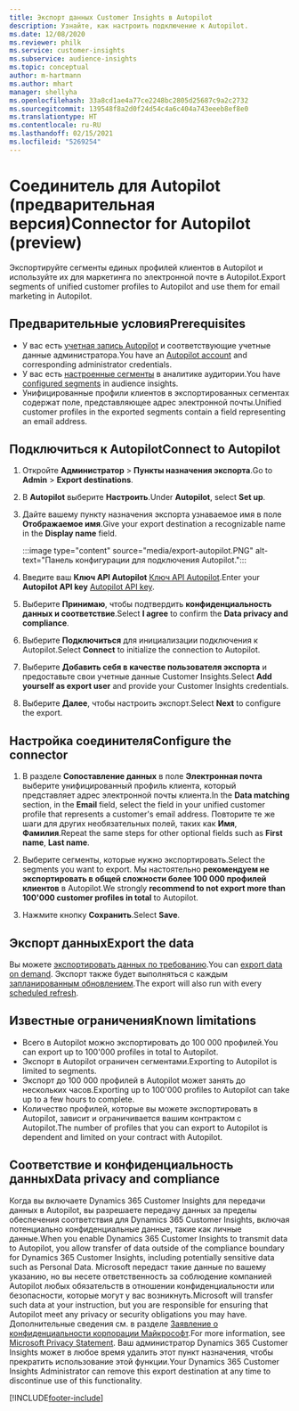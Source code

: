 ```yaml
---
title: Экспорт данных Customer Insights в Autopilot
description: Узнайте, как настроить подключение к Autopilot.
ms.date: 12/08/2020
ms.reviewer: philk
ms.service: customer-insights
ms.subservice: audience-insights
ms.topic: conceptual
author: m-hartmann
ms.author: mhart
manager: shellyha
ms.openlocfilehash: 33a8cd1ae4a77ce2248bc2805d25687c9a2c2732
ms.sourcegitcommit: 139548f8a2d0f24d54c4a6c404a743eeeb8ef8e0
ms.translationtype: HT
ms.contentlocale: ru-RU
ms.lasthandoff: 02/15/2021
ms.locfileid: "5269254"
---
```

# <a name="connector-for-autopilot-preview"></a><span data-ttu-id="3940b-103">Соединитель для Autopilot (предварительная версия)</span><span class="sxs-lookup"><span data-stu-id="3940b-103">Connector for Autopilot (preview)</span></span>

<span data-ttu-id="3940b-104">Экспортируйте сегменты единых профилей клиентов в Autopilot и используйте их для маркетинга по электронной почте в Autopilot.</span><span class="sxs-lookup"><span data-stu-id="3940b-104">Export segments of unified customer profiles to Autopilot and use them for email marketing in Autopilot.</span></span> 

## <a name="prerequisites"></a><span data-ttu-id="3940b-105">Предварительные условия</span><span class="sxs-lookup"><span data-stu-id="3940b-105">Prerequisites</span></span>

-   <span data-ttu-id="3940b-106">У вас есть [учетная запись Autopilot](https://www.autopilothq.com/) и соответствующие учетные данные администратора.</span><span class="sxs-lookup"><span data-stu-id="3940b-106">You have an [Autopilot account](https://www.autopilothq.com/) and corresponding administrator credentials.</span></span>
-   <span data-ttu-id="3940b-107">У вас есть [настроенные сегменты](segments.md) в аналитике аудитории.</span><span class="sxs-lookup"><span data-stu-id="3940b-107">You have [configured segments](segments.md) in audience insights.</span></span>
-   <span data-ttu-id="3940b-108">Унифицированные профили клиентов в экспортированных сегментах содержат поле, представляющее адрес электронной почты.</span><span class="sxs-lookup"><span data-stu-id="3940b-108">Unified customer profiles in the exported segments contain a field representing an email address.</span></span>

## <a name="connect-to-autopilot"></a><span data-ttu-id="3940b-109">Подключиться к Autopilot</span><span class="sxs-lookup"><span data-stu-id="3940b-109">Connect to Autopilot</span></span>

1. <span data-ttu-id="3940b-110">Откройте **Администратор** > **Пункты назначения экспорта**.</span><span class="sxs-lookup"><span data-stu-id="3940b-110">Go to **Admin** > **Export destinations**.</span></span>

1. <span data-ttu-id="3940b-111">В **Autopilot** выберите **Настроить**.</span><span class="sxs-lookup"><span data-stu-id="3940b-111">Under **Autopilot**, select **Set up**.</span></span>

1. <span data-ttu-id="3940b-112">Дайте вашему пункту назначения экспорта узнаваемое имя в поле **Отображаемое имя**.</span><span class="sxs-lookup"><span data-stu-id="3940b-112">Give your export destination a recognizable name in the **Display name** field.</span></span>

   :::image type="content" source="media/export-autopilot.PNG" alt-text="Панель конфигурации для подключения Autopilot.":::

1. <span data-ttu-id="3940b-114">Введите ваш **Ключ API Autopilot** [Ключ API Autopilot](https://autopilot.docs.apiary.io/#).</span><span class="sxs-lookup"><span data-stu-id="3940b-114">Enter your **Autopilot API key** [Autopilot API key](https://autopilot.docs.apiary.io/#).</span></span>

1. <span data-ttu-id="3940b-115">Выберите **Принимаю**, чтобы подтвердить **конфиденциальность данных и соответствие**.</span><span class="sxs-lookup"><span data-stu-id="3940b-115">Select **I agree** to confirm the **Data privacy and compliance**.</span></span>

1. <span data-ttu-id="3940b-116">Выберите **Подключиться** для инициализации подключения к Autopilot.</span><span class="sxs-lookup"><span data-stu-id="3940b-116">Select **Connect** to initialize the connection to Autopilot.</span></span>

1. <span data-ttu-id="3940b-117">Выберите **Добавить себя в качестве пользователя экспорта** и предоставьте свои учетные данные Customer Insights.</span><span class="sxs-lookup"><span data-stu-id="3940b-117">Select **Add yourself as export user** and provide your Customer Insights credentials.</span></span>

1. <span data-ttu-id="3940b-118">Выберите **Далее**, чтобы настроить экспорт.</span><span class="sxs-lookup"><span data-stu-id="3940b-118">Select **Next** to configure the export.</span></span>

## <a name="configure-the-connector"></a><span data-ttu-id="3940b-119">Настройка соединителя</span><span class="sxs-lookup"><span data-stu-id="3940b-119">Configure the connector</span></span>

1. <span data-ttu-id="3940b-120">В разделе **Сопоставление данных** в поле **Электронная почта** выберите унифицированный профиль клиента, который представляет адрес электронной почты клиента.</span><span class="sxs-lookup"><span data-stu-id="3940b-120">In the **Data matching** section, in the **Email** field, select the field in your unified customer profile that represents a customer's email address.</span></span> <span data-ttu-id="3940b-121">Повторите те же шаги для других необязательных полей, таких как **Имя**, **Фамилия**.</span><span class="sxs-lookup"><span data-stu-id="3940b-121">Repeat the same steps for other optional fields such as **First name**, **Last name**.</span></span>

1. <span data-ttu-id="3940b-122">Выберите сегменты, которые нужно экспортировать.</span><span class="sxs-lookup"><span data-stu-id="3940b-122">Select the segments you want to export.</span></span> <span data-ttu-id="3940b-123">Мы настоятельно **рекомендуем не экспортировать в общей сложности более 100 000 профилей клиентов** в Autopilot.</span><span class="sxs-lookup"><span data-stu-id="3940b-123">We strongly **recommend to not export more than 100'000 customer profiles in total** to Autopilot.</span></span> 

1. <span data-ttu-id="3940b-124">Нажмите кнопку **Сохранить**.</span><span class="sxs-lookup"><span data-stu-id="3940b-124">Select **Save**.</span></span>

## <a name="export-the-data"></a><span data-ttu-id="3940b-125">Экспорт данных</span><span class="sxs-lookup"><span data-stu-id="3940b-125">Export the data</span></span>

<span data-ttu-id="3940b-126">Вы можете [экспортировать данных по требованию](export-destinations.md).</span><span class="sxs-lookup"><span data-stu-id="3940b-126">You can [export data on demand](export-destinations.md).</span></span> <span data-ttu-id="3940b-127">Экспорт также будет выполняться с каждым [запланированным обновлением](system.md#schedule-tab).</span><span class="sxs-lookup"><span data-stu-id="3940b-127">The export will also run with every [scheduled refresh](system.md#schedule-tab).</span></span>

## <a name="known-limitations"></a><span data-ttu-id="3940b-128">Известные ограничения</span><span class="sxs-lookup"><span data-stu-id="3940b-128">Known limitations</span></span>

- <span data-ttu-id="3940b-129">Всего в Autopilot можно экспортировать до 100 000 профилей.</span><span class="sxs-lookup"><span data-stu-id="3940b-129">You can export up to 100'000 profiles in total to Autopilot.</span></span>
- <span data-ttu-id="3940b-130">Экспорт в Autopilot ограничен сегментами.</span><span class="sxs-lookup"><span data-stu-id="3940b-130">Exporting to Autopilot is limited to segments.</span></span>
- <span data-ttu-id="3940b-131">Экспорт до 100 000 профилей в Autopilot может занять до нескольких часов.</span><span class="sxs-lookup"><span data-stu-id="3940b-131">Exporting up to 100'000 profiles to Autopilot can take up to a few hours to complete.</span></span> 
- <span data-ttu-id="3940b-132">Количество профилей, которые вы можете экспортировать в Autopilot, зависит и ограничивается вашим контрактом с Autopilot.</span><span class="sxs-lookup"><span data-stu-id="3940b-132">The number of profiles that you can export to Autopilot is dependent and limited on your contract with Autopilot.</span></span>

## <a name="data-privacy-and-compliance"></a><span data-ttu-id="3940b-133">Соответствие и конфиденциальность данных</span><span class="sxs-lookup"><span data-stu-id="3940b-133">Data privacy and compliance</span></span>

<span data-ttu-id="3940b-134">Когда вы включаете Dynamics 365 Customer Insights для передачи данных в Autopilot, вы разрешаете передачу данных за пределы обеспечения соответствия для Dynamics 365 Customer Insights, включая потенциально конфиденциальные данные, такие как личные данные.</span><span class="sxs-lookup"><span data-stu-id="3940b-134">When you enable Dynamics 365 Customer Insights to transmit data to Autopilot, you allow transfer of data outside of the compliance boundary for Dynamics 365 Customer Insights, including potentially sensitive data such as Personal Data.</span></span> <span data-ttu-id="3940b-135">Microsoft передаст такие данные по вашему указанию, но вы несете ответственность за соблюдение компанией Autopilot любых обязательств в отношении конфиденциальности или безопасности, которые могут у вас возникнуть.</span><span class="sxs-lookup"><span data-stu-id="3940b-135">Microsoft will transfer such data at your instruction, but you are responsible for ensuring that Autopilot meet any privacy or security obligations you may have.</span></span> <span data-ttu-id="3940b-136">Дополнительные сведения см. в разделе [Заявление о конфиденциальности корпорации Майкрософт](https://go.microsoft.com/fwlink/?linkid=396732).</span><span class="sxs-lookup"><span data-stu-id="3940b-136">For more information, see [Microsoft Privacy Statement](https://go.microsoft.com/fwlink/?linkid=396732).</span></span>
<span data-ttu-id="3940b-137">Ваш администратор Dynamics 365 Customer Insights может в любое время удалить этот пункт назначения, чтобы прекратить использование этой функции.</span><span class="sxs-lookup"><span data-stu-id="3940b-137">Your Dynamics 365 Customer Insights Administrator can remove this export destination at any time to discontinue use of this functionality.</span></span>


[!INCLUDE[footer-include](../includes/footer-banner.md)]